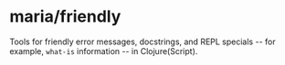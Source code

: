 # maria/friendly

Tools for friendly error messages, docstrings, and REPL specials --
for example, `what-is` information -- in Clojure(Script).
